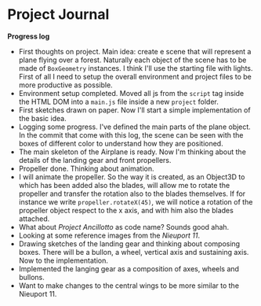 # Project Journal

**Progress log** 
*  First thoughts on project. Main idea: create e scene that will represent a plane flying over a forest.
Naturally each object of the scene has to be made of `BoxGeometry` instances. 
I think I'll use the starting file with lights.
First of all I need to setup the overall environment and project files to be more productive as possible.
* Environment setup completed. Moved all js from the `script` tag inside the HTML DOM into a `main.js` file inside a new `project` folder.
* First sketches drawn on paper. Now I'll start a simple implementation of the basic idea.
* Logging some progress. I've defined the main parts of the plane object. In the commit that come with this log, the scene can be seen with the boxes of different color to understand how they are positioned.
* The main skeleton of the Airplane is ready. Now I'm thinking about the details of the landing gear and front propellers.
* Propeller done. Thinking about animation.
* I will animate the propeller. So the way it is created, as an Object3D to which has been added also the blades, will allow me to rotate the propeller and transfer the rotation also to the blades themselves.
If for instance we write `propeller.rotateX(45)`, we will notice a rotation of the propeller object respect to the x axis, and with him also the blades attached.
* What about *Project Ancillotto* as code name? Sounds good ahah.
* Looking at some reference images from the *Nieuport 11*.
* Drawing sketches of the landing gear and thinking about composing boxes. There will be a bullon, a wheel, vertical axis and sustaining axis. Now to the implementation.
* Implemented the langing gear as a composition of axes, wheels and bullons.
* Want to make changes to the central wings to be more similar to the Nieuport 11.